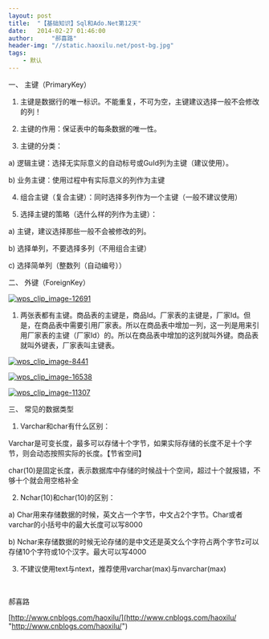 ```yaml
---
layout: post
title:  "【基础知识】Sql和Ado.Net第12天"
date:   2014-02-27 01:46:00
author:     "郝喜路"
header-img: "//static.haoxilu.net/post-bg.jpg"
tags:
    - 默认
---
```

一、 主键（PrimaryKey）

1. 主键是数据行的唯一标识。不能重复，不可为空，主键建议选择一般不会修改的列！

2. 主键的作用：保证表中的每条数据的唯一性。

3. 主键的分类：

a) 逻辑主键：选择无实际意义的自动标号或GuId列为主键（建议使用）。

b) 业务主键：使用过程中有实际意义的列作为主键

4. 组合主键（复合主键）：同时选择多列作为一个主键（一般不建议使用）

5. 选择主键的策略（选什么样的列作为主键）：

a) 主键，建议选择那些一般不会被修改的列。

b) 选择单列，不要选择多列（不用组合主键）

c) 选择简单列（整数列（自动编号））

二、 外键（ForeignKey）

[![wps_clip_image-12691](http://images.cnitblog.com/blog/578906/201402/270945584585139.png "wps\_clip\_image-12691")](http://images.cnitblog.com/blog/578906/201402/270945568334609.png)

1. 两张表都有主键。商品表的主键是，商品Id。厂家表的主键是，厂家Id。但是，在商品表中需要引用厂家表。所以在商品表中增加一列，这一列是用来引用厂家表的主键（厂家Id）的。所以在商品表中增加的这列就叫外键。商品表就叫外键表，厂家表叫主键表。

[![wps_clip_image-8441](http://images.cnitblog.com/blog/578906/201402/270946011123313.png "wps\_clip\_image-8441")](http://images.cnitblog.com/blog/578906/201402/270945595691812.png)

[![wps_clip_image-16538](http://images.cnitblog.com/blog/578906/201402/270946037229015.png "wps\_clip\_image-16538")](http://images.cnitblog.com/blog/578906/201402/270946025234314.png)

[![wps_clip_image-11307](http://images.cnitblog.com/blog/578906/201402/270946050986002.png "wps\_clip\_image-11307")](http://images.cnitblog.com/blog/578906/201402/270946043876914.png)

三、 常见的数据类型

1. Varchar和char有什么区别：

Varchar是可变长度，最多可以存储十个字节，如果实际存储的长度不足十个字节，则会动态按照实际的长度。【节省空间】

char(10)是固定长度，表示数据库中存储的时候战十个空间，超过十个就报错，不够十个就会用空格补全

2. Nchar(10)和char(10)的区别：

a) Char用来存储数据的时候，英文占一个字节，中文占2个字节。Char或者varchar的小括号中的最大长度可以写8000

b) Nchar来存储数据的时候无论存储的是中文还是英文么个字符占两个字节z可以存储10个字符或10个汉字。最大可以写4000

3. 不建议使用text与ntext，推荐使用varchar(max)与nvarchar(max)

&nbsp;

郝喜路

[http://www.cnblogs.com/haoxilu/](http://www.cnblogs.com/haoxilu/ "http://www.cnblogs.com/haoxilu/")

&nbsp;

